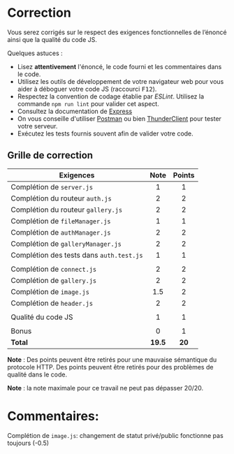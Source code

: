 # Correction

Vous serez corrigés sur le respect des exigences fonctionnelles de l’énoncé ainsi que la qualité du code JS.

Quelques astuces :
- Lisez **attentivement** l'énoncé, le code fourni et les commentaires dans le code.
- Utilisez les outils de développement de votre navigateur web pour vous aider à déboguer votre code JS (raccourci <kbd>F12</kbd>).
- Respectez la convention de codage établie par _ESLint_. Utilisez la commande `npm run lint` pour valider cet aspect.
- Consultez la documentation de [Express](https://expressjs.com/fr/api.html)
- On vous conseille d'utiliser [Postman](https://www.postman.com/) ou bien [ThunderClient](https://www.thunderclient.com/) pour tester votre serveur.
- Exécutez les tests fournis souvent afin de valider votre code. 

## Grille de correction

| **Exigences**                                     | **Note** | **Points** |
| ------------------------------------------------- | :------: | :--------: |
| Complétion de `server.js`                         |    1     |     1      |
| Complétion du routeur `auth.js`                   |    2     |     2      |
| Complétion du routeur `gallery.js`                |    2     |     2      |
| Complétion de `fileManager.js`                    |    1     |     1      |
| Complétion de `authManager.js`                    |    2     |     2      |
| Complétion de `galleryManager.js`                 |    2     |     2      |
| Complétion des tests dans `auth.test.js`          |    1     |     1      |
|                                                   |          |            |
| Complétion de `connect.js`                        |    2     |     2      |
| Complétion de `gallery.js`                        |    2     |     2      |
| Complétion de `image.js`                          |  1.5     |     2      |
| Complétion de `header.js`                         |    2     |     2      |
|                                                   |          |            |
| Qualité du code JS                                |    1     |     1      |
|                                                   |          |            |
| Bonus                                             |    0     |     1      |
| **Total**                                         |  **19.5**   |   **20**   |


**Note** : Des points peuvent être retirés pour une mauvaise sémantique du protocole HTTP. Des points peuvent être retirés pour des problèmes de qualité dans le code.

**Note** : la note maximale pour ce travail ne peut pas dépasser 20/20.

# Commentaires: 

Complétion de `image.js`: changement de statut privé/public fonctionne pas toujours (-0.5)